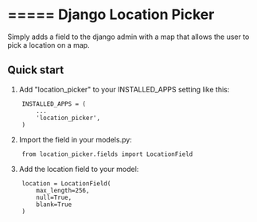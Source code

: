 =====
Django Location Picker
=====

Simply adds a field to the django admin with a map that allows the user to pick a location on a map.

Quick start
-----------

1. Add "location_picker" to your INSTALLED_APPS setting like this:

```
    INSTALLED_APPS = (
        ...
        'location_picker',
    )
```

2. Import the field in your models.py:

```
    from location_picker.fields import LocationField
````

3. Add the location field to your model:

````
    location = LocationField(
        max_length=256,
        null=True,
        blank=True
    )
````
